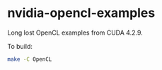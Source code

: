 nvidia-opencl-examples
======================
Long lost OpenCL examples from CUDA 4.2.9.

To build:
```bash
make -C OpenCL
```
